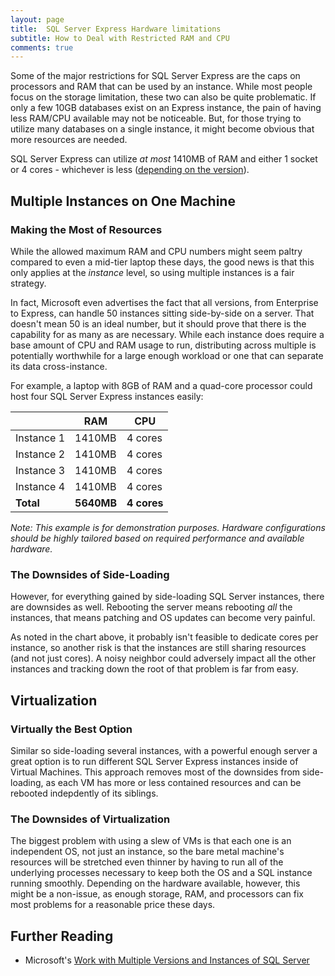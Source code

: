 ```yaml
---
layout: page
title:  SQL Server Express Hardware limitations
subtitle: How to Deal with Restricted RAM and CPU
comments: true
---
```


Some of the major restrictions for SQL Server Express are the caps
on processors and RAM that can be used by an instance. While most people
focus on the storage limitation, these two can also be quite problematic.
If only a few 10GB databases exist on an Express instance, the
pain of having less RAM/CPU available may not be noticeable. But, for those
trying to utilize many databases on a single instance, it might become
obvious that more resources are needed.

SQL Server Express can utilize *at most* 1410MB
of RAM and either 1 socket or 4 cores - whichever is less ([depending on
the version](http://expressdb.io/sql-server-express-feature-comparison/)).

## Multiple Instances on One Machine

### Making the Most of Resources
While the allowed maximum RAM and CPU numbers might
seem paltry compared to even a mid-tier laptop these days, the good news is that this
only applies at the *instance* level, so using multiple instances is a fair strategy.

In fact, Microsoft even advertises the fact that all versions, from Enterprise to
Express, can handle 50 instances sitting side-by-side on a server. That doesn't mean 50
is an ideal number, but it should prove that there is the capability for as many as are necessary. While each instance does require a base amount of CPU and RAM usage to run, distributing
across multiple is potentially worthwhile for a large enough workload or one that can separate
its data cross-instance.

For example, a laptop with 8GB of RAM and a quad-core processor
 could host four SQL Server Express instances easily:

| | RAM | CPU |
| - | - | - |
|Instance 1 | 1410MB | 4 cores
| Instance 2 | 1410MB | 4 cores
| Instance 3 | 1410MB | 4 cores
| Instance 4 | 1410MB | 4 cores
| **Total** | **5640MB** | **4 cores** |

*Note: This example is for demonstration purposes. Hardware configurations should be
highly tailored based on required performance and available hardware.*

### The Downsides of Side-Loading

However, for everything gained by side-loading SQL Server instances, there are downsides as well.
Rebooting the server means rebooting *all* the instances, that means patching and OS updates can become very painful.

As noted in the chart above, it probably isn't feasible to dedicate cores per instance, so another risk
is that the instances are still sharing resources (and not just cores). A noisy neighbor could adversely
impact all the other instances and tracking down the root of that problem is far from easy.

## Virtualization
### Virtually the Best Option
Similar so side-loading several instances, with a powerful enough server a great option is to run
different SQL Server Express instances inside of Virtual Machines. This approach removes most of the
downsides from side-loading, as each VM has more or less contained resources and can be rebooted indepdently
of its siblings.

### The Downsides of Virtualization

The biggest problem with using a slew of VMs is that each one is an independent OS, not just an instance,
so the bare metal machine's resources will be stretched even thinner by having to run all of the underlying
processes necessary to keep both the OS and a SQL instance running smoothly. Depending on the hardware available,
however, this might be a non-issue, as enough storage, RAM, and processors can fix most problems for a reasonable
price these days.

## Further Reading

* Microsoft's [Work with Multiple Versions and Instances of SQL Server](https://docs.microsoft.com/en-us/sql/sql-server/install/work-with-multiple-versions-and-instances-of-sql-server)
